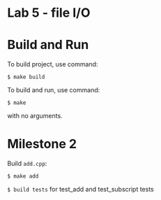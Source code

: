# Lab 5 - file I/O

# Build and Run

To build project, use command:
```
$ make build
```

To build and run, use command:
```
$ make
``` 
with no arguments.

# Milestone 2

Build `add.cpp`:
```
$ make add
```


`$ build tests` for test_add and test_subscript tests
